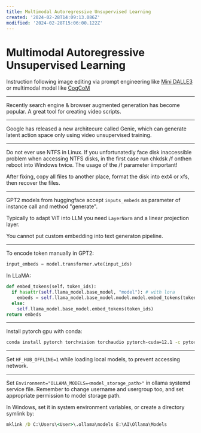 ```yaml
---
title: Multimodal Autoregressive Unsupervised Learning
created: '2024-02-28T14:09:13.086Z'
modified: '2024-02-28T15:06:00.122Z'
---
```


# Multimodal Autoregressive Unsupervised Learning

Instruction following image editing via prompt engineering like [Mini DALLE3](https://minidalle3.github.io) or multimodal model like [CogCoM](https://github.com/THUDM/CogCoM)

---

Recently search engine & browser augmented generation has become popular. A great tool for creating video scripts. 

---

Google has released a new architecure called Genie, which can generate latent action space only using video unsupervised training. 

---

Do not ever use NTFS in Linux. If you unfortunatedly face disk inaccessible problem when accessing NTFS disks, in the first case run chkdsk /f onthen reboot into Windows twice. The usage of the /f parameter iimportant!

After fixing, copy all files to another place, format the disk into ext4 or xfs, then recover the files.

---

GPT2 models from huggingface accept `inputs_embeds` as parameter of instance call and method "generate".

Typically to adapt ViT into LLM you need `LayerNorm` and a linear projection layer.

You cannot put custom embedding into text generaton pipeline.

---

To encode token manually in GPT2:

```python
input_embeds = model.transformer.wte(input_ids)
```

In LLaMA:

```python
def embed_tokens(self，token_ids):
  if hasattr(self.llama_model.base_model, "model"): # with lora
    embeds = self.llama_model.base_model.model.model.embed_tokens(token_ids)
  else:
    self.llama_model.base_model.embed_tokens(token_ids)
return embeds
```

---

Install pytorch gpu with conda:

```bash
conda install pytorch torchvision torchaudio pytorch-cuda=12.1 -c pytorch -c nvidia
```

---

Set `HF_HUB_OFFLINE=1` while loading local models, to prevent accessing network.

---

Set `Environment="OLLAMA_MODELS=<model_storage_path>"` in ollama systemd service file. Remember to change username and usergroup too, and set appropriate permission to model storage path.

In Windows, set it in system environment variables, or create a directory symlink by:

```cmd
mklink /D C:\Users\<User>\.ollama\models E:\AI\Ollama\Models
```

